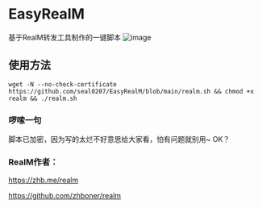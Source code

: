 # EasyRealM
基于RealM转发工具制作的一键脚本
![image](https://mxpic.ml/2021/01/23/20210123_704052f0f88df.png)
## 使用方法
`wget -N --no-check-certificate https://github.com/seal0207/EasyRealM/blob/main/realm.sh && chmod +x realm && ./realm.sh`
### 啰嗦一句
脚本已加密，因为写的太烂不好意思给大家看，怕有问题就别用~ OK？
### RealM作者：
https://zhb.me/realm 

https://github.com/zhboner/realm
